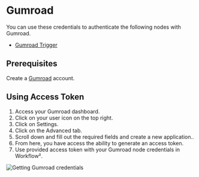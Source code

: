 # Gumroad

You can use these credentials to authenticate the following nodes with Gumroad.
- [Gumroad Trigger](/workflow/integrations/trigger-nodes/workflow-nodes-base.gumroadTrigger/)

## Prerequisites

Create a [Gumroad](https://gumroad.com/) account.

## Using Access Token

1. Access your Gumroad dashboard.
2. Click on your user icon on the top right.
3. Click on Settings.
4. Click on the Advanced tab.
5. Scroll down and fill out the required fields and create a new application..
6. From here, you have access the ability to generate an access token.
7. Use provided access token with your Gumroad node credentials in Workflow².

![Getting Gumroad credentials](/_images/integrations/credentials/gumroad/using-access-token.gif)
